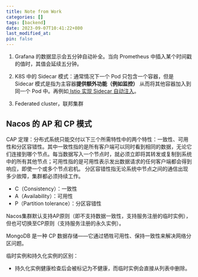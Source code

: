```yaml
---
title: Note from Work
categories: []
tags: [backend]
date: 2023-09-07T10:41:22+800
last_modified_at: 
pin: false
---
```


1. Grafana 的数据显示会五分钟自动补全。当向 Prometheus 中插入某个时间戳的值时，其值会延续五分钟。

2. K8S 中的 Sidecar 模式：通常情况下一个 Pod 只包含一个容器，但是 Sidecar 模式是指为主容器**提供额外功能（例如监控）** 从而将其他容器加入到同一个 Pod 中。再例如[ Istio 实现 Sidecar 自动注入](https://juejin.cn/post/6951567887664414757)。

3. Federated cluster，联邦集群

  ## Nacos 的 AP 和 CP 模式

  CAP 定理：分布式系统只能交付以下三个所需特性中的两个特性：一致性、可用性和分区容错性。其中一致性指的是所有客户端可以同时看到相同的数据，无论它们连接到哪个节点。每当数据写入一个节点时，就必须立即将其转发或复制到系统中的所有其他节点；可用性指的是可用性表示发出数据请求的任何客户端都会得到响应，即使一个或多个节点宕机。 分区容错性指无论系统中节点之间的通信出现多少故障，集群都必须持续工作。
  - C（Consistency）：一致性
  - A（Availability）：可用性
  - P（Partition tolerance）：分区容错性

Nacos集群默认支持AP原则（即不支持数据一致性，支持服务注册的临时实例），但也可切换至CP原则（支持服务注册的永久实例）。

MongoDB 是一种 CP 数据存储——它通过牺牲可用性、保持一致性来解决网络分区问题。

临时实例和持久化实例的区别：
- 持久化实例健康检查后会被标记为不健康，而临时实例会直接从列表中删除。